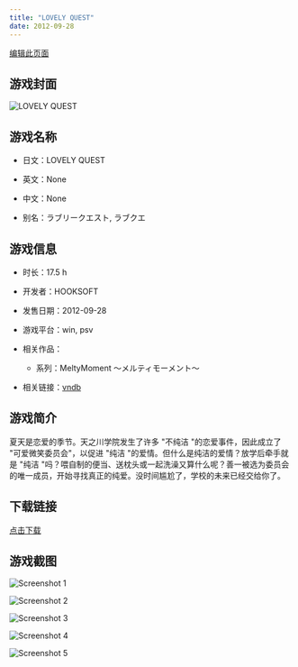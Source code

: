 ```yaml
---
title: "LOVELY QUEST"
date: 2012-09-28
---
```

[编辑此页面](https://github.com/ACG-3/ADV3-source/blob/main/source/_posts/games/LOVELY%20QUEST.md)

## 游戏封面

![LOVELY QUEST](https%3A//pan.timero.xyz/onedrive/img_lib_001/LOVELY%20QUEST_cover.avif)


## 游戏名称

- 日文：LOVELY QUEST
- 英文：None
- 中文：None

- 别名：ラブリークエスト, ラブクエ


## 游戏信息

- 时长：17.5 h
- 开发者：HOOKSOFT
- 发售日期：2012-09-28
- 游戏平台：win, psv
- 相关作品：
   - 系列：MeltyMoment ～メルティモーメント～

- 相关链接：[vndb](https://vndb.org/v10341)


## 游戏简介

夏天是恋爱的季节。天之川学院发生了许多 "不纯洁 "的恋爱事件，因此成立了 "可爱微笑委员会"，以促进 "纯洁 "的爱情。但什么是纯洁的爱情？放学后牵手就是 "纯洁 "吗？喂自制的便当、送枕头或一起洗澡又算什么呢？善一被选为委员会的唯一成员，开始寻找真正的纯爱。没时间尴尬了，学校的未来已经交给你了。




## 下载链接

[点击下载](https://pan.timero.xyz/onedrive/adv_lib_001/LOVELY%20QUEST)


## 游戏截图


![Screenshot 1](https%3A//pan.timero.xyz/onedrive/img_lib_001/LOVELY%20QUEST_Screenshot_1.avif)

![Screenshot 2](https%3A//pan.timero.xyz/onedrive/img_lib_001/LOVELY%20QUEST_Screenshot_2.avif)

![Screenshot 3](https%3A//pan.timero.xyz/onedrive/img_lib_001/LOVELY%20QUEST_Screenshot_3.avif)

![Screenshot 4](https%3A//pan.timero.xyz/onedrive/img_lib_001/LOVELY%20QUEST_Screenshot_4.avif)

![Screenshot 5](https%3A//pan.timero.xyz/onedrive/img_lib_001/LOVELY%20QUEST_Screenshot_5.avif)

